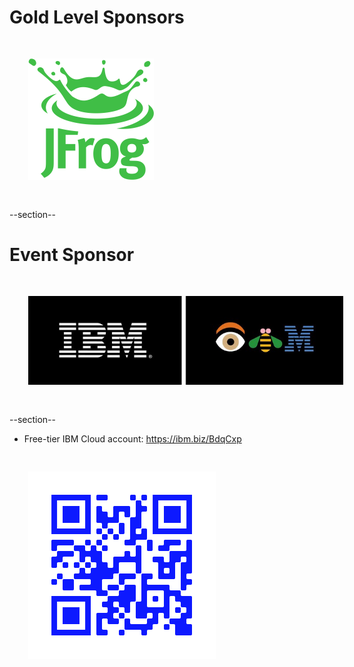 # Gold Level Sponsors

<img src="images/jfrog.png" style="border:none; box-shadow:none; margin: 30px; background:white;"/>

--section--

# Event Sponsor

<img src="images/ibm.jpg" style="border:none; box-shadow:none; margin: 30px; background:white;"/>

--section--

* Free-tier IBM Cloud account:
https://ibm.biz/BdqCxp

<img src="images/ibm-cloud-qrcode.png" style="border:none; box-shadow:none; margin: 30px; background:white;"/>


